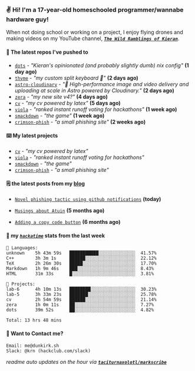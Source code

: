 ### ✌️ Hi! I'm a 17-year-old homeschooled programmer/wannabe hardware guy!

When not doing school or working on a project, I enjoy flying drones and making videos on my YouTube channel, [**_`The Wild Ramblings of Kieran`_**](https://youtube.com/@kieran.rambles).

#### 👷 The latest repos I've pushed to

- [`dots`](https://github.com/taciturnaxolotl/dots) - _"Kieran's opinionated (and probably slightly dumb) nix config"_ **(1 day ago)**
- [`thyme`](https://github.com/taciturnaxolotl/thyme) - _"my custom split keyboard 🫶"_ **(2 days ago)**
- [`astro-cloudinary`](https://github.com/cloudinary-community/astro-cloudinary) - _"🚀 High-performance image and video delivery and uploading at scale in Astro powered by Cloudinary."_ **(2 days ago)**
- [`zera`](https://github.com/taciturnaxolotl/zera) - _"my new site v4?"_ **(4 days ago)**
- [`cv`](https://github.com/taciturnaxolotl/cv) - _"my cv powered by latex"_ **(5 days ago)**
- [`viola`](https://github.com/taciturnaxolotl/viola) - _"ranked instant runoff voting for hackathons"_ **(1 week ago)**
- [`smackdown`](https://github.com/taciturnaxolotl/smackdown) - _"the game"_ **(1 week ago)**
- [`crimson-phish`](https://github.com/taciturnaxolotl/crimson-phish) - _"a small phishing site"_ **(2 weeks ago)**

#### ⌨️ My latest projects

- [`cv`](https://github.com/taciturnaxolotl/cv) - _"my cv powered by latex"_
- [`viola`](https://github.com/taciturnaxolotl/viola) - _"ranked instant runoff voting for hackathons"_
- [`smackdown`](https://github.com/taciturnaxolotl/smackdown) - _"the game"_
- [`crimson-phish`](https://github.com/taciturnaxolotl/crimson-phish) - _"a small phishing site"_

#### 🗒️ the latest posts from my [blog](https://dunkirk.sh)

- [`Novel phishing tactic using github notifications`](https://dunkirk.sh/blog/github-phishing/) **(today)**

- [`Musings about Atuin`](https://dunkirk.sh/blog/atuin/) **(5 months ago)**

- [`Adding a copy code button`](https://dunkirk.sh/blog/adding-a-copy-button/) **(6 months ago)**



#### 📡 my [_`hackatime`_](https://waka.hackclub.com) stats from the last week

```text
💾 Languages:
unknown    5h 43m 59s   ███████████░░░░░░░░░░░░░░  41.57%
C++        3h 3m 1s     ██████░░░░░░░░░░░░░░░░░░░  22.12%
TeX        2h 26m 30s   █████░░░░░░░░░░░░░░░░░░░░  17.70%
Markdown   1h 9m 46s    ███░░░░░░░░░░░░░░░░░░░░░░  8.43%
HTML       31m 33s      █░░░░░░░░░░░░░░░░░░░░░░░░  3.81%

💼 Projects:
lab-6      4h 10m 13s   ████████░░░░░░░░░░░░░░░░░  30.23%
lab-5      3h 33m 23s   ███████░░░░░░░░░░░░░░░░░░  25.78%
cv         2h 54m 59s   ██████░░░░░░░░░░░░░░░░░░░  21.14%
zera       1h 0m 11s    ██░░░░░░░░░░░░░░░░░░░░░░░  7.27%
dots       39m 52s      ██░░░░░░░░░░░░░░░░░░░░░░░  4.82%

Total: 13 hrs 48 mins
```

#### 📮 Want to Contact me?

```text
Email: me@dunkirk.sh
Slack: @krn (hackclub.com/slack)
```

_readme auto updates on the hour via [**`taciturnaxolotl/markscribe`**](https://github.com/taciturnaxolotl/markscribe)_

